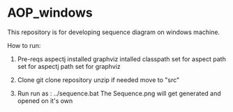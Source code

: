 # AOP_windows
This repository is for developing sequence diagram on windows machine.


How to run:

1. Pre-reqs
  aspectj installed
  graphviz intalled
  classpath set for aspect
  path set for aspectj
  path set for graphviz

2. Clone
  git clone repository
  unzip if needed
  move to "src"

3. Run
  run as : 
  ../sequence.bat <inputfolder> <Name of file containing main method> <package name if applicable>
  The Sequence.png will get generated and opened on it's own
